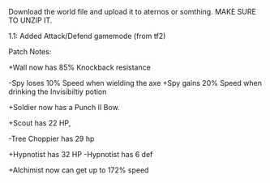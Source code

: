 Download the world file and upload it to aternos or somthing.
MAKE SURE TO UNZIP IT.

1.1:
Added Attack/Defend gamemode (from tf2)

Patch Notes:

+Wall now has 85% Knockback resistance


-Spy loses 10% Speed when wielding the axe
+Spy gains 20% Speed when drinking the Invisibiltiy potion


+Soldier now has a Punch II Bow.


+Scout has 22 HP, 


-Tree Choppier has 29 hp


+Hypnotist has 32 HP
-Hypnotist has 6 def


+Alchimist now can get up to 172% speed

